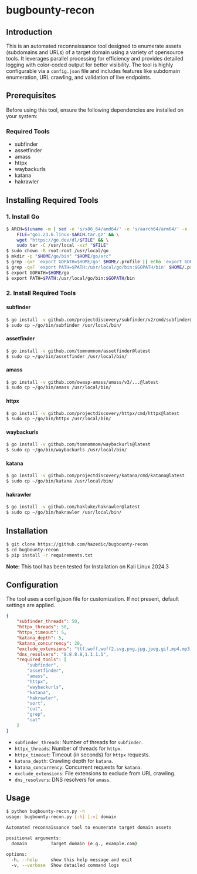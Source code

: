 # bugbounty-recon

## Introduction

This is an automated reconnaissance tool designed to enumerate assets (subdomains and URLs) of a target domain using a variety of opensource tools. It leverages parallel processing for efficiency and provides detailed logging with color-coded output for better visibility. The tool is highly configurable via a `config.json` file and includes features like subdomain enumeration, URL crawling, and validation of live endpoints.

## Prerequisites

Before using this tool, ensure the following dependencies are installed on your system:

### Required Tools

- subfinder
- assetfinder
- amass
- httpx
- waybackurls
- katana
- hakrawler

## Installing Required Tools

### 1. Install Go

```sh
$ ARCH=$(uname -m | sed -e 's/x86_64/amd64/' -e 's/aarch64/arm64/' -e 's/arm64/arm64/') && \
    FILE="go1.23.6.linux-$ARCH.tar.gz" && \
    wget "https://go.dev/dl/$FILE" && \
    sudo tar -C /usr/local -xzf "$FILE"
$ sudo chown -R root:root /usr/local/go
$ mkdir -p "$HOME/go/bin" "$HOME/go/src"
$ grep -qxF 'export GOPATH=$HOME/go' $HOME/.profile || echo 'export GOPATH=$HOME/go' >> $HOME/.profile
$ grep -qxF 'export PATH=$PATH:/usr/local/go/bin:$GOPATH/bin' $HOME/.profile || echo 'export PATH=$PATH:/usr/local/go/bin:$GOPATH/bin' >> $HOME/.profile
$ export GOPATH=$HOME/go
$ export PATH=$PATH:/usr/local/go/bin:$GOPATH/bin
```

### 2. Install Required Tools

#### subfinder

```sh
$ go install -v github.com/projectdiscovery/subfinder/v2/cmd/subfinder@latest
$ sudo cp ~/go/bin/subfinder /usr/local/bin/
```

#### assetfinder

```sh
$ go install -v github.com/tomnomnom/assetfinder@latest
$ sudo cp ~/go/bin/assetfinder /usr/local/bin/
```

#### amass

```sh
$ go install -v github.com/owasp-amass/amass/v3/...@latest
$ sudo cp ~/go/bin/amass /usr/local/bin/
```

#### httpx

```sh
$ go install -v github.com/projectdiscovery/httpx/cmd/httpx@latest
$ sudo cp ~/go/bin/httpx /usr/local/bin/
```

#### waybackurls

```sh
$ go install -v github.com/tomnomnom/waybackurls@latest
$ sudo cp ~/go/bin/waybackurls /usr/local/bin/
```

#### katana

```sh
$ go install -v github.com/projectdiscovery/katana/cmd/katana@latest
$ sudo cp ~/go/bin/katana /usr/local/bin/
```

#### hakrawler

```sh
$ go install -v github.com/hakluke/hakrawler@latest
$ sudo cp ~/go/bin/hakrawler /usr/local/bin/
```

## Installation

```sh
$ git clone https://github.com/hazedic/bugbounty-recon
$ cd bugbounty-recon
$ pip install -r requirements.txt
```

**Note:** This tool has been tested for Installation on Kali Linux 2024.3

## Configuration

The tool uses a config.json file for customization. If not present, default settings are applied. 

```json
{
    "subfinder_threads": 50,
    "httpx_threads": 50,
    "httpx_timeout": 5,
    "katana_depth": 5,
    "katana_concurrency": 20,
    "exclude_extensions": "ttf,woff,woff2,svg,png,jpg,jpeg,gif,mp4,mp3,pdf,css,js,ico,eot",
    "dns_resolvers": "8.8.8.8,1.1.1.1",
    "required_tools": [
        "subfinder",
        "assetfinder",
        "amass",
        "httpx",
        "waybackurls",
        "katana",
        "hakrawler",
        "sort",
        "cut",
        "grep",
        "cat"
    ]
}
```

- `subfinder_threads`: Number of threads for `subfinder`.
- `httpx_threads`: Number of threads for `httpx`.
- `httpx_timeout`: Timeout (in seconds) for `httpx` requests.
- `katana_depth`: Crawling depth for `katana`.
- `katana_concurrency`: Concurrent requests for `katana`.
- `exclude_extensions`: File extensions to exclude from URL crawling.
- `dns_resolvers`: DNS resolvers for `amass`.

## Usage

```sh
$ python bugbounty-recon.py -h
usage: bugbounty-recon.py [-h] [-v] domain

Automated reconnaissance tool to enumerate target domain assets

positional arguments:
  domain         Target domain (e.g., example.com)

options:
  -h, --help     show this help message and exit
  -v, --verbose  Show detailed command logs
```
